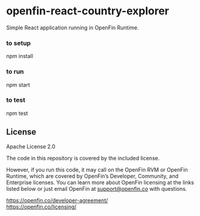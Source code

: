 # openfin-react-country-explorer

Simple React application running in OpenFin Runtime. 

### to setup
npm install

### to run
npm start

### to test
npm test

## License
Apache License 2.0

The code in this repository is covered by the included license.

However, if you run this code, it may call on the OpenFin RVM or OpenFin Runtime, which are covered by OpenFin’s Developer, Community, and Enterprise licenses. You can learn more about OpenFin licensing at the links listed below or just email OpenFin at support@openfin.co with questions.

https://openfin.co/developer-agreement/ <br/>
https://openfin.co/licensing/
